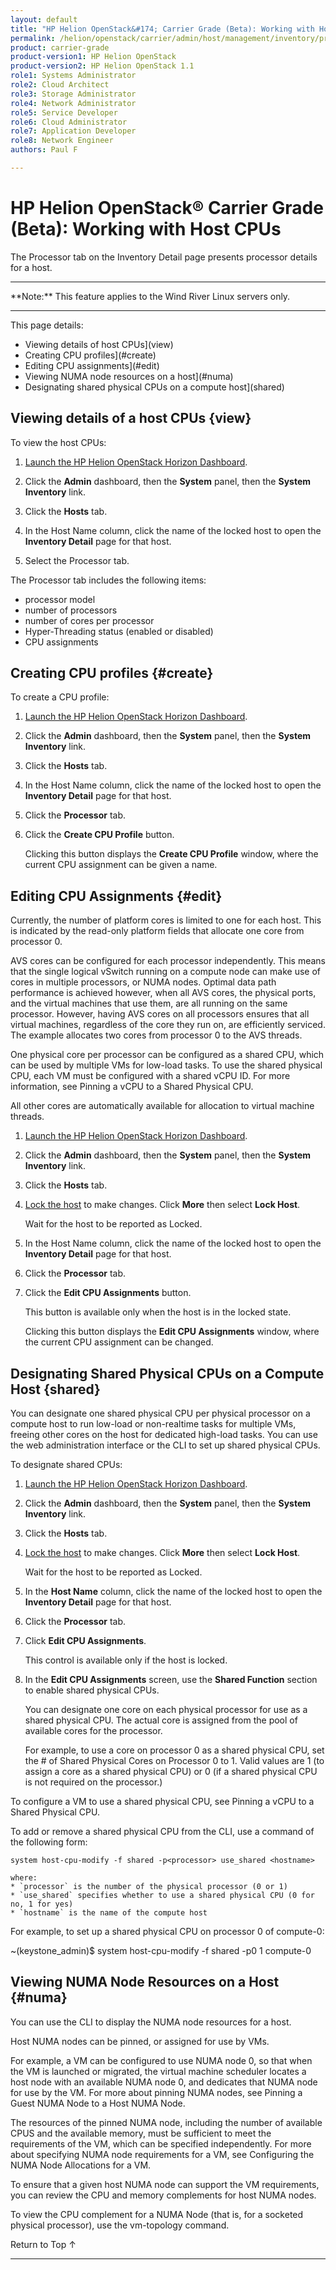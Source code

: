 ```yaml
---
layout: default
title: "HP Helion OpenStack&#174; Carrier Grade (Beta): Working with Host CPUs"
permalink: /helion/openstack/carrier/admin/host/management/inventory/processor/
product: carrier-grade
product-version1: HP Helion OpenStack
product-version2: HP Helion OpenStack 1.1
role1: Systems Administrator 
role2: Cloud Architect 
role3: Storage Administrator 
role4: Network Administrator 
role5: Service Developer 
role6: Cloud Administrator 
role7: Application Developer 
role8: Network Engineer 
authors: Paul F

---
```

<!--UNDER REVISION-->

<script>

function PageRefresh {
onLoad="window.refresh"
}

PageRefresh();

</script>

<!-- <p style="font-size: small;"> <a href="/helion/openstack/carrier/services/imaging/overview/">&#9664; PREV</a> | <a href="/helion/openstack/carrier/services/overview/">&#9650; UP</a> | <a href="/helion/openstack/carrier/services/object/overview/"> NEXT &#9654</a> </p> -->

# HP Helion OpenStack&#174; Carrier Grade (Beta): Working with Host CPUs
<!-- From the Titanium Server Admin Guide -->

The Processor tab on the Inventory Detail page presents processor details for a host.

<hr>
**Note:** This feature applies to the Wind River Linux servers only.
<hr>

This page details:

* Viewing details of host CPUs](view)
* Creating CPU profiles](#create)
* Editing CPU assignments](#edit)
* Viewing NUMA node resources on a host](#numa)
* Designating shared physical CPUs on a compute host](shared)


## Viewing details of a host CPUs {view}

To view the host CPUs:

1. [Launch the HP Helion OpenStack Horizon Dashboard](/helion/openstack/carrier/dashboard/login/).

2. Click the **Admin** dashboard, then the **System** panel, then the **System Inventory** link.

3. Click the **Hosts** tab.

4. In the Host Name column, click the name of the locked host to open the **Inventory Detail** page for that host.

5. Select the Processor tab.

The Processor tab includes the following items:

* processor model 
* number of processors
* number of cores per processor
* Hyper-Threading status (enabled or disabled)
* CPU assignments 

## Creating CPU profiles {#create}

To create a CPU profile:

1. [Launch the HP Helion OpenStack Horizon Dashboard](/helion/openstack/carrier/dashboard/login/).

2. Click the **Admin** dashboard, then the **System** panel, then the **System Inventory** link.

3. Click the **Hosts** tab.

4. In the Host Name column, click the name of the locked host to open the **Inventory Detail** page for that host.

5. Click the **Processor** tab.

6. Click the **Create CPU Profile** button.

	Clicking this button displays the **Create CPU Profile** window, where the current CPU assignment can be given a name.


## Editing CPU Assignments {#edit}

Currently, the number of platform cores is limited to one for each host. This is indicated by the read-only platform fields that allocate one core from processor 0.

AVS cores can be configured for each processor independently. This means that the single logical vSwitch running on a compute node can make use of cores in multiple processors, or NUMA nodes. Optimal data path performance is achieved however, when all AVS cores, the physical ports, and the virtual machines that use them, are all running on the same processor. However, having AVS cores on all processors ensures that all virtual machines, regardless of the core they run on, are efficiently serviced. The example allocates two cores from processor 0 to the AVS threads.

One physical core per processor can be configured as a shared CPU, which can be used by multiple VMs for low-load tasks. To use the shared physical CPU, each VM must be configured with a shared vCPU ID. For more information, see Pinning a vCPU to a Shared Physical CPU.

All other cores are automatically available for allocation to virtual machine threads.

1. [Launch the HP Helion OpenStack Horizon Dashboard](/helion/openstack/carrier/dashboard/login/).

2. Click the **Admin** dashboard, then the **System** panel, then the **System Inventory** link.

3. Click the **Hosts** tab.

4. [Lock the host](/helion/openstack/carrier/admin/host/management/inventory/lock/) to make changes. Click **More** then select **Lock Host**.

	Wait for the host to be reported as Locked.

5. In the Host Name column, click the name of the locked host to open the **Inventory Detail** page for that host.

6. Click the **Processor** tab.

7. Click the **Edit CPU Assignments** button.

	This button is available only when the host is in the locked state.

	Clicking this button displays the **Edit CPU Assignments** window, where the current CPU assignment can be changed.

## Designating Shared Physical CPUs on a Compute Host {shared}

You can designate one shared physical CPU per physical processor on a compute host to run low-load or non-realtime tasks for multiple VMs, freeing other cores on the host for dedicated high-load tasks.
You can use the web administration interface or the CLI to set up shared physical CPUs.

To designate shared CPUs:

1. [Launch the HP Helion OpenStack Horizon Dashboard](/helion/openstack/carrier/dashboard/login/).

2. Click the **Admin** dashboard, then the **System** panel, then the **System Inventory** link.

3. Click the **Hosts** tab.

4. [Lock the host](/helion/openstack/carrier/admin/host/management/inventory/lock/) to make changes. Click **More** then select **Lock Host**.

	Wait for the host to be reported as Locked.

5. In the **Host Name** column, click the name of the locked host to open the **Inventory Detail** page for that host.

6. Click the **Processor** tab.

7. Click **Edit CPU Assignments**.

	This control is available only if the host is locked.

8. In the **Edit CPU Assignments** screen, use the **Shared Function** section to enable shared physical CPUs.

	You can designate one core on each physical processor for use as a shared physical CPU. The actual core is assigned from the pool of available cores for the processor.

	For example, to use a core on processor 0 as a shared physical CPU, set the # of Shared Physical Cores on Processor 0 to 1. Valid values are 1 (to assign a core as a shared physical CPU) or 0 (if a shared physical CPU is not required on the processor.)

To configure a VM to use a shared physical CPU, see Pinning a vCPU to a Shared Physical CPU.

To add or remove a shared physical CPU from the CLI, use a command of the following form:

	system host-cpu-modify -f shared -p<processor> use_shared <hostname>

	where: 
	* `processor` is the number of the physical processor (0 or 1)
	* `use_shared` specifies whether to use a shared physical CPU (0 for no, 1 for yes)
	* `hostname` is the name of the compute host

For example, to set up a shared physical CPU on processor 0 of compute-0:

~(keystone_admin)$ system host-cpu-modify -f shared -p0 1 compute-0




## Viewing NUMA Node Resources on a Host {#numa}

You can use the CLI to display the NUMA node resources for a host.

Host NUMA nodes can be pinned, or assigned for use by VMs. 

For example, a VM can be configured to use NUMA node 0, so that when the VM is launched or migrated, the virtual machine scheduler locates a host node with an available NUMA node 0, and dedicates that NUMA node for use by the VM. For more about pinning NUMA nodes, see Pinning a Guest NUMA Node to a Host NUMA Node.

The resources of the pinned NUMA node, including the number of available CPUS and the available memory, must be sufficient to meet the requirements of the VM, which can be specified independently. For more about specifying NUMA node requirements for a VM, see Configuring the NUMA Node Allocations for a VM. 

To ensure that a given host NUMA node can support the VM requirements, you can review the CPU and memory complements for host NUMA nodes.

To view the CPU complement for a NUMA Node (that is, for a socketed physical processor), use the vm-topology command. 





<a href="#top" style="padding:14px 0px 14px 0px; text-decoration: none;"> Return to Top &#8593; </a>
 
----